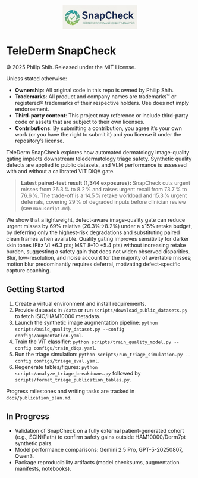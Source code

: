 <p align="center">
  <img src="snapcheck/logo.jpg" alt="TeleDerm SnapCheck logo" width="200">
</p>

# TeleDerm SnapCheck
© 2025 Philip Shih. Released under the MIT License. 

Unless stated otherwise:
- **Ownership**: All original code in this repo is owned by Philip Shih.
- **Trademarks**: All product and company names are trademarks™ or registered® trademarks of their respective holders. Use does not imply endorsement.
- **Third-party content**: This project may reference or include third-party code or assets that are subject to their own licenses.
- **Contributions**: By submitting a contribution, you agree it’s your own work (or you have the right to submit it) and you license it under the repository’s license.

TeleDerm SnapCheck explores how automated dermatology image-quality gating impacts downstream teledermatology triage safety. Synthetic quality defects are applied to public datasets, and VLM performance is assessed with and without a calibrated ViT DIQA gate.

> **Latest paired-test result (1,344 exposures):** SnapCheck cuts urgent misses from 26.3 % to 8.2 % and raises urgent recall from 73.7 % to 76.6 %. The trade-off is a 14.5 % retake workload and 15.3 % urgent deferrals, covering 29 % of degraded inputs before clinician review (see `manuscript.md`).

We show that a lightweight, defect-aware image-quality gate can reduce urgent misses by 69% relative (26.3%→8.2%) under a ≤15% retake budget, by deferring only the highest-risk degradations and substituting paired clean frames when available.
Quality gating improves sensitivity for darker skin tones (Fitz VI +6.3 pts; MST 8–10 +5.4 pts) without increasing retake burden, suggesting a safety gain that does not widen observed disparities.
Blur, low-resolution, and noise account for the majority of avertable misses; motion blur predominantly requires deferral, motivating defect-specific capture coaching.

## Getting Started

1. Create a virtual environment and install requirements.
2. Provide datasets in `/data` or run `scripts/download_public_datasets.py` to fetch ISIC/HAM10000 metadata.
3. Launch the synthetic image augmentation pipeline: `python scripts/build_quality_dataset.py --config configs/augmentation.yaml`.
4. Train the ViT classifier: `python scripts/train_quality_model.py --config configs/train_diqa.yaml`.
5. Run the triage simulation: `python scripts/run_triage_simulation.py --config configs/triage_eval.yaml`.
6. Regenerate tables/figures: `python scripts/analyze_triage_breakdowns.py` followed by `scripts/format_triage_publication_tables.py`.

Progress milestones and writing tasks are tracked in `docs/publication_plan.md`.

## In Progress

- Validation of SnapCheck on a fully external patient-generated cohort (e.g., SCIN/Path) to confirm safety gains outside HAM10000/Derm7pt synthetic pairs.
- Model performance comparisons: Gemini 2.5 Pro, GPT-5-20250807, Qwen3.
- Package reproducibility artifacts (model checksums, augmentation manifests, notebooks).

